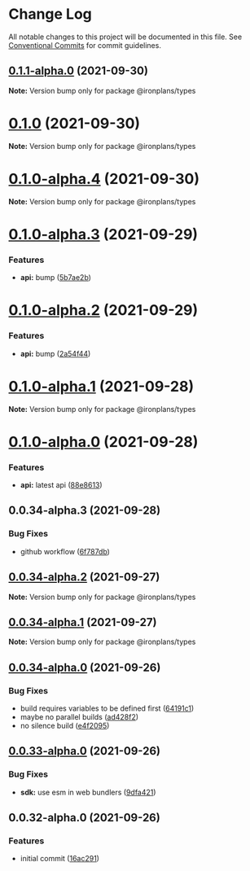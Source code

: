 # Change Log

All notable changes to this project will be documented in this file.
See [Conventional Commits](https://conventionalcommits.org) for commit guidelines.

## [0.1.1-alpha.0](https://github.com/ironplans/js/compare/@ironplans/types@0.1.0...@ironplans/types@0.1.1-alpha.0) (2021-09-30)

**Note:** Version bump only for package @ironplans/types

# [0.1.0](https://github.com/ironplans/js/compare/@ironplans/types@0.1.0-alpha.4...@ironplans/types@0.1.0) (2021-09-30)

**Note:** Version bump only for package @ironplans/types

# [0.1.0-alpha.4](https://github.com/ironplans/js/compare/@ironplans/types@0.1.0-alpha.3...@ironplans/types@0.1.0-alpha.4) (2021-09-30)

**Note:** Version bump only for package @ironplans/types

# [0.1.0-alpha.3](https://github.com/ironplans/js/compare/@ironplans/types@0.1.0-alpha.2...@ironplans/types@0.1.0-alpha.3) (2021-09-29)

### Features

- **api:** bump ([5b7ae2b](https://github.com/ironplans/js/commit/5b7ae2b4be1c071f8f30769c0696eb754a10080c))

# [0.1.0-alpha.2](https://github.com/ironplans/js/compare/@ironplans/types@0.1.0-alpha.1...@ironplans/types@0.1.0-alpha.2) (2021-09-29)

### Features

- **api:** bump ([2a54f44](https://github.com/ironplans/js/commit/2a54f44b951f38b622bae4742a47c5e226bdb0d6))

# [0.1.0-alpha.1](https://github.com/ironplans/js/compare/@ironplans/types@0.1.0-alpha.0...@ironplans/types@0.1.0-alpha.1) (2021-09-28)

**Note:** Version bump only for package @ironplans/types

# [0.1.0-alpha.0](https://github.com/ironplans/js/compare/@ironplans/types@0.0.34-alpha.3...@ironplans/types@0.1.0-alpha.0) (2021-09-28)

### Features

- **api:** latest api ([88e8613](https://github.com/ironplans/js/commit/88e8613f51660d922a9de6baf9eea1f4f649d54b))

## 0.0.34-alpha.3 (2021-09-28)

### Bug Fixes

- github workflow ([6f787db](https://github.com/ironplans/js/commit/6f787db5378a5f1e8c676c06f8b9c529fd7b5ee6))

## [0.0.34-alpha.2](https://github.com/ironplans/js/compare/@ironplans/types@0.0.34-alpha.1...@ironplans/types@0.0.34-alpha.2) (2021-09-27)

**Note:** Version bump only for package @ironplans/types

## [0.0.34-alpha.1](https://github.com/ironplans/js/compare/@ironplans/types@0.0.34-alpha.0...@ironplans/types@0.0.34-alpha.1) (2021-09-27)

**Note:** Version bump only for package @ironplans/types

## [0.0.34-alpha.0](https://github.com/ironplans/js/compare/@ironplans/types@0.0.33-alpha.0...@ironplans/types@0.0.34-alpha.0) (2021-09-26)

### Bug Fixes

- build requires variables to be defined first ([64191c1](https://github.com/ironplans/js/commit/64191c1ebe7dd1dd86dff6dd69ae3caa317334d0))
- maybe no parallel builds ([ad428f2](https://github.com/ironplans/js/commit/ad428f2611c6d6b84fdf3bc876a292346ddfb042))
- no silence build ([e4f2095](https://github.com/ironplans/js/commit/e4f20959a493edb7367030a7cb08b549d5698ac4))

## [0.0.33-alpha.0](https://github.com/ironplans/js/compare/@ironplans/types@0.0.32-alpha.0...@ironplans/types@0.0.33-alpha.0) (2021-09-26)

### Bug Fixes

- **sdk:** use esm in web bundlers ([9dfa421](https://github.com/ironplans/js/commit/9dfa421ab2b99774c332b48f0203057dc1c67080))

## 0.0.32-alpha.0 (2021-09-26)

### Features

- initial commit ([16ac291](https://github.com/ironplans/js/commit/16ac291798864ac0956b3704da98a752d7244e43))
